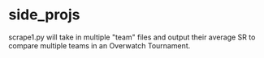 # side_projs
scrape1.py will take in multiple "team" files and output their average SR to compare multiple teams in an Overwatch Tournament.
